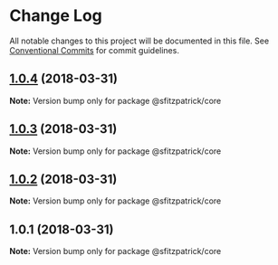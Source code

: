# Change Log

All notable changes to this project will be documented in this file.
See [Conventional Commits](https://conventionalcommits.org) for commit guidelines.

<a name="1.0.4"></a>
## [1.0.4](https://github.com/stevenfitzpatrick/ui-modal/compare/v1.0.3...v1.0.4) (2018-03-31)




**Note:** Version bump only for package @sfitzpatrick/core

<a name="1.0.3"></a>
## [1.0.3](https://github.com/stevenfitzpatrick/ui-modal/compare/v1.0.2...v1.0.3) (2018-03-31)




**Note:** Version bump only for package @sfitzpatrick/core

<a name="1.0.2"></a>
## [1.0.2](https://github.com/stevenfitzpatrick/ui-modal/compare/v1.0.1...v1.0.2) (2018-03-31)




**Note:** Version bump only for package @sfitzpatrick/core

<a name="1.0.1"></a>
## 1.0.1 (2018-03-31)




**Note:** Version bump only for package @sfitzpatrick/core
